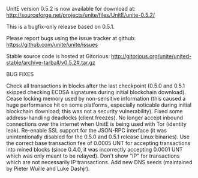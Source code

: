 UnitE version 0.5.2 is now available for download at:
http://sourceforge.net/projects/unite/files/UnitE/unite-0.5.2/

This is a bugfix-only release based on 0.5.1.

Please report bugs using the issue tracker at github:
https://github.com/unite/unite/issues

Stable source code is hosted at Gitorious:
http://gitorious.org/unite/united-stable/archive-tarball/v0.5.2#.tar.gz

BUG FIXES

Check all transactions in blocks after the last checkpoint (0.5.0 and 0.5.1 skipped checking ECDSA signatures during initial blockchain download).
Cease locking memory used by non-sensitive information (this caused a huge performance hit on some platforms, especially noticable during initial blockchain download; this was
not a security vulnerability).
Fixed some address-handling deadlocks (client freezes).
No longer accept inbound connections over the internet when UnitE is being used with Tor (identity leak).
Re-enable SSL support for the JSON-RPC interface (it was unintentionally disabled for the 0.5.0 and 0.5.1 release Linux binaries).
Use the correct base transaction fee of 0.0005 UNT for accepting transactions into mined blocks (since 0.4.0, it was incorrectly accepting 0.0001 UNT which was only meant to be relayed).
Don't show "IP" for transactions which are not necessarily IP transactions.
Add new DNS seeds (maintained by Pieter Wuille and Luke Dashjr).
